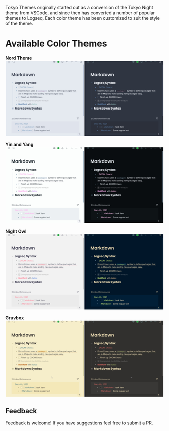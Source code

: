 Tokyo Themes originally started out as a conversion of the Tokyo Night theme from VSCode, and since then has converted a number of popular themes to Logseq. Each color theme has been customized to suit the style of the theme.

# Available Color Themes
**Nord Theme**
![Nord](images/Nord.jpg)

**Yin and Yang**
![Yin and Yang](images/yinyang.jpg)

**Night Owl**
![Night Owl](images/nightowl.jpg)

**Gruvbox**
![Gruvbox](images/gruvbox.jpg)

## Feedback
Feedback is welcome! If you have suggestions feel free to submit a PR.